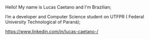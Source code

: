 Hello! My name is Lucas Caetano and I'm Brazilian;

I’m a developer and Computer Science student on UTFPR ( Federal University Technological of Paraná);

https://www.linkedin.com/in/lucas-caetano-/
